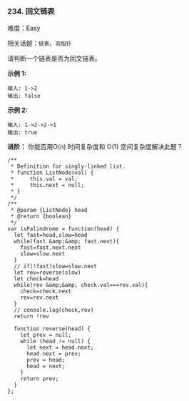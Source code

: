 ### 234. 回文链表

难度：Easy

相关话题：`链表`、`双指针`

请判断一个链表是否为回文链表。



**示例 1:** 



```
输入: 1->2
输出: false
```


**示例 2:** 



```
输入: 1->2->2->1
输出: true
```


**进阶：** 
你能否用O(n) 时间复杂度和 O(1) 空间复杂度解决此题？


```
/**
 * Definition for singly-linked list.
 * function ListNode(val) {
 *     this.val = val;
 *     this.next = null;
 * }
 */
/**
 * @param {ListNode} head
 * @return {boolean}
 */
var isPalindrome = function(head) {
  let fast=head,slow=head
  while(fast &amp;&amp; fast.next){
    fast=fast.next.next
    slow=slow.next
  }
  // if(!fast)slow=slow.next
  let rev=reverse(slow)
  let check=head
  while(rev &amp;&amp; check.val===rev.val){
    check=check.next
    rev=rev.next
  }
  // console.log(check,rev)
  return !rev

  function reverse(head) {
    let prev = null;
    while (head != null) {
      let next = head.next;
      head.next = prev;
      prev = head;
      head = next;
    }
    return prev;
  }
};
```

